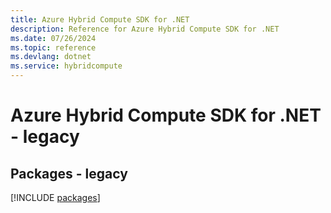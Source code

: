 ```yaml
---
title: Azure Hybrid Compute SDK for .NET
description: Reference for Azure Hybrid Compute SDK for .NET
ms.date: 07/26/2024
ms.topic: reference
ms.devlang: dotnet
ms.service: hybridcompute
---
```

# Azure Hybrid Compute SDK for .NET - legacy
## Packages - legacy
[!INCLUDE [packages](hybrid-compute-index.md)]